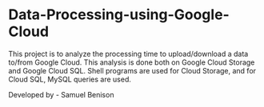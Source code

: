 # Data-Processing-using-Google-Cloud
This project is to analyze the processing time to upload/download a data to/from Google Cloud. This analysis is done both on Google Cloud Storage and Google Cloud SQL. Shell programs are used for Cloud Storage, and for Cloud SQL, MySQL queries are used.

Developed by - Samuel Benison

